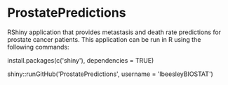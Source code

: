 # ProstatePredictions
RShiny application that provides metastasis and death rate predictions for prostate cancer patients. This application can be run in R using the following commands: 

install.packages(c('shiny'), dependencies = TRUE)

shiny::runGitHub('ProstatePredictions', username = 'lbeesleyBIOSTAT')

